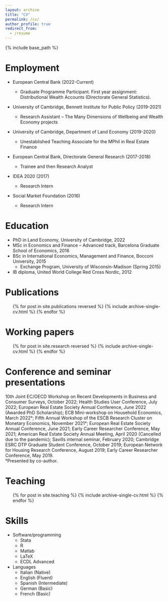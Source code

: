 ```yaml
---
layout: archive
title: "CV"
permalink: /cv/
author_profile: true
redirect_from:
  - /resume
---
```


{% include base_path %}

Employment
======

* European Central Bank (2022-Current)
  * Graduate Programme Participant. First year assignment: Distributional Wealth Accounts (Directorate General Statistics).
  
* University of Cambridge, Bennett Institute for Public Policy (2019-2021)
  * Research Assistant – The Many Dimensions of Wellbeing and Wealth Economy projects

* University of Cambridge, Department of Land Economy (2019-2020)
  * Unestablished Teaching Associate for the MPhil in Real Estate Finance

* European Central Bank, Directorate General Research (2017-2018)
  * Trainee and then Research Analyst

* IDEA 2020 (2017)
  * Research Intern

* Social Market Foundation (2016)
  * Research Intern

Education
======
* PhD in Land Economy, University of Cambridge, 2022
* MSc in Economics and Finance – Advanced track, Barcelona Graduate School of Economics, 2016
* BSc in International Economics, Management and Finance, Bocconi University, 2015
  * Exchange Program, University of Wisconsin-Madison (Spring 2015)
* IB diploma, United World College Red Cross Nordic, 2012

Publications
======
  <ul>{% for post in site.publications reversed %}
    {% include archive-single-cv.html %}
  {% endfor %}</ul>
  
Working papers
======
  <ul>{% for post in site.research reversed %}
    {% include archive-single-cv.html %}
  {% endfor %}</ul>
  
Conference and seminar presentations
======
10th Joint EC/OECD Workshop on Recent Developments in Business and Consumer Surveys, October 2022; Health Studies User Conference, July 2022; European Real Estate Society Annual Conference, June 2022 (Awarded PhD Scholarship); ECB Mini-workshop on Household Economics, March 2022°; Fifth Annual Workshop of the ESCB Research Cluster on Monetary Economics, November 2021°; European Real Estate Society Annual Conference, June 2021; Early Career Researcher Conference, May 2021; American Real Estate Society Annual Meeting, April 2020 (Cancelled due to the pandemic); Savills internal seminar, February 2020; Cambridge ESRC DTP Graduate Student Conference, October 2019; European Network for Housing Research Conference, August 2019; Early Career Researcher Conference, May 2019.  
°Presented by co-author. 

Teaching
======
  <ul>{% for post in site.teaching %}
    {% include archive-single-cv.html %}
  {% endfor %}</ul>
  
Skills
======
* Software/programming
  * Stata
  * R
  * Matlab
  * LaTeX
  * ECDL Advanced
* Languages
  * Italian (Native)
  * English (Fluent)
  * Spanish (Intermediate)
  * German (Basic)
  * French (Basic)
